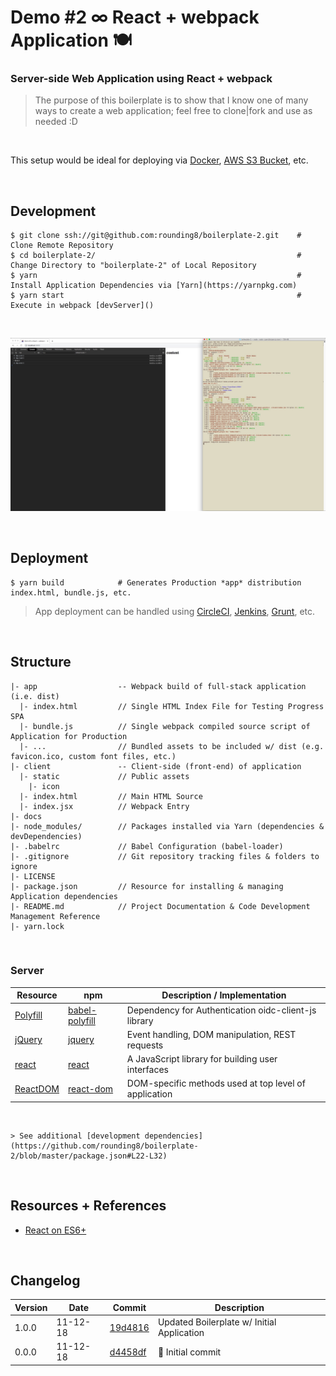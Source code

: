
# Demo #2 ∞ React + webpack Application 🍽

### Server-side Web Application using React + webpack

> The purpose of this boilerplate is to show that I know one of many ways to create a web application; feel free to clone|fork and use as needed :D

<br>

This setup would be ideal for deploying via [Docker](https://www.docker.com), [AWS S3 Bucket](https://aws.amazon.com/s3), etc.

<br>

## Development

```
$ git clone ssh://git@github.com:rounding8/boilerplate-2.git    # Clone Remote Repository
$ cd boilerplate-2/                                             # Change Directory to "boilerplate-2" of Local Repository
$ yarn                                                          # Install Application Dependencies via [Yarn](https://yarnpkg.com)
$ yarn start                                                    # Execute in webpack [devServer]()
```

<br>

![screenshot-1](https://github.com/rounding8/boilerplate-2/blob/master/docs/screenshot-1.jpg)

<br>

## Deployment

```
$ yarn build            # Generates Production *app* distribution index.html, bundle.js, etc.
```

> App deployment can be handled using [CircleCI](https://circleci.com), [Jenkins](https://jenkins.io), [Grunt](https://gruntjs.com), etc.

<br>

## Structure

```
|- app                  -- Webpack build of full-stack application (i.e. dist)
  |- index.html         // Single HTML Index File for Testing Progress SPA
  |- bundle.js          // Single webpack compiled source script of Application for Production
  |- ...                // Bundled assets to be included w/ dist (e.g. favicon.ico, custom font files, etc.)
|- client               -- Client-side (front-end) of application
  |- static             // Public assets
    |- icon
  |- index.html         // Main HTML Source
  |- index.jsx          // Webpack Entry
|- docs
|- node_modules/        // Packages installed via Yarn (dependencies & devDependencies)
|- .babelrc             // Babel Configuration (babel-loader)
|- .gitignore           // Git repository tracking files & folders to ignore
|- LICENSE
|- package.json         // Resource for installing & managing Application dependencies
|- README.md            // Project Documentation & Code Development Management Reference
|- yarn.lock
```

<br>

### Server

| Resource                                            | npm                                                            | Description / Implementation                          |
|-----------------------------------------------------|----------------------------------------------------------------|-------------------------------------------------------|
| [Polyfill](https://babeljs.io/docs/usage/polyfill)  | [babel-polyfill](https://www.npmjs.com/package/babel-polyfill) | Dependency for Authentication oidc-client-js library  |
| [jQuery](https://jquery.com)                        | [jquery](https://www.npmjs.com/package/jquery)                 | Event handling, DOM manipulation, REST requests       |
| [react](https://reactjs.org)                        | [react](https://www.npmjs.com/package/react)                   | A JavaScript library for building user interfaces     |
| [ReactDOM](https://reactjs.org/docs/react-dom.html) | [react-dom](https://www.npmjs.com/package/react-dom)           | DOM-specific methods used at top level of application |

<br>

    > See additional [development dependencies](https://github.com/rounding8/boilerplate-2/blob/master/package.json#L22-L32)

<br>

## Resources + References

* [React on ES6+](https://babeljs.io/blog/2015/06/07/react-on-es6-plus)

<br>

## Changelog

| Version | Date     | Commit                                                                                                | Description |
|---------|----------|-------------------------------------------------------------------------------------------------------|-------------|
| 1.0.0   | 11-12-18 | [19d4816](https://github.com/rounding8/boilerplate-2/commit/2c59de8d132f2c26dca35913820c70218360e82b) | Updated Boilerplate w/ Initial Application |
| 0.0.0   | 11-12-18 | [d4458df](https://github.com/rounding8/boilerplate-2/commit/d4458dff80db7f09a930f74fc58d63cc8a11ff2d) | 🎉  Initial commit |
